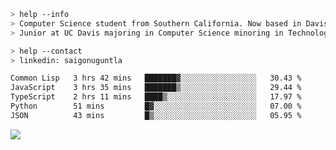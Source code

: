 ````bash
> help --info
> Computer Science student from Southern California. Now based in Davis, CA.
> Junior at UC Davis majoring in Computer Science minoring in Technology Management.
````

````bash
> help --contact
> linkedin: saigonuguntla
````

<!--START_SECTION:waka-->

```txt
Common Lisp   3 hrs 42 mins   ███████▓░░░░░░░░░░░░░░░░░   30.43 %
JavaScript    3 hrs 35 mins   ███████▒░░░░░░░░░░░░░░░░░   29.44 %
TypeScript    2 hrs 11 mins   ████▒░░░░░░░░░░░░░░░░░░░░   17.97 %
Python        51 mins         █▓░░░░░░░░░░░░░░░░░░░░░░░   07.00 %
JSON          43 mins         █▒░░░░░░░░░░░░░░░░░░░░░░░   05.95 %
```

<!--END_SECTION:waka-->

![](https://komarev.com/ghpvc/?username=saigonu&color=6A8AFF)